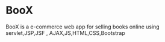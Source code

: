 # BooX
BooX is a e-commerce web app for selling books online using servlet,JSP,JSF , AJAX,JS,HTML,CSS,Bootstrap
